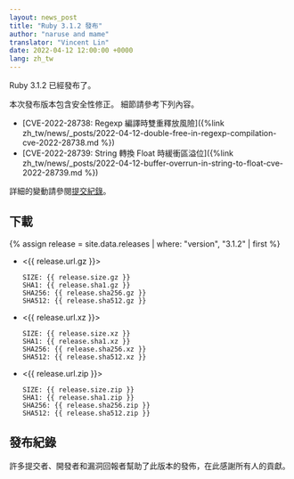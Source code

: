 ```yaml
---
layout: news_post
title: "Ruby 3.1.2 發布"
author: "naruse and mame"
translator: "Vincent Lin"
date: 2022-04-12 12:00:00 +0000
lang: zh_tw
---
```


Ruby 3.1.2 已經發布了。

本次發布版本包含安全性修正。
細節請參考下列內容。

* [CVE-2022-28738: Regexp 編譯時雙重釋放風險]({%link zh_tw/news/_posts/2022-04-12-double-free-in-regexp-compilation-cve-2022-28738.md %})
* [CVE-2022-28739: String 轉換 Float 時緩衝區溢位]({%link zh_tw/news/_posts/2022-04-12-buffer-overrun-in-string-to-float-cve-2022-28739.md %})

詳細的變動請參閱[提交紀錄](https://github.com/ruby/ruby/compare/v3_1_1...v3_1_2)。

## 下載

{% assign release = site.data.releases | where: "version", "3.1.2" | first %}

* <{{ release.url.gz }}>

      SIZE: {{ release.size.gz }}
      SHA1: {{ release.sha1.gz }}
      SHA256: {{ release.sha256.gz }}
      SHA512: {{ release.sha512.gz }}

* <{{ release.url.xz }}>

      SIZE: {{ release.size.xz }}
      SHA1: {{ release.sha1.xz }}
      SHA256: {{ release.sha256.xz }}
      SHA512: {{ release.sha512.xz }}

* <{{ release.url.zip }}>

      SIZE: {{ release.size.zip }}
      SHA1: {{ release.sha1.zip }}
      SHA256: {{ release.sha256.zip }}
      SHA512: {{ release.sha512.zip }}

## 發布紀錄

許多提交者、開發者和漏洞回報者幫助了此版本的發佈，在此感謝所有人的貢獻。
